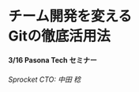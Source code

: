 <!-- $theme: gaia -->

# チーム開発を変える<br>Gitの徹底活用法

#### 3/16 Pasona Tech セミナー

###### Sprocket CTO: 中田 稔
